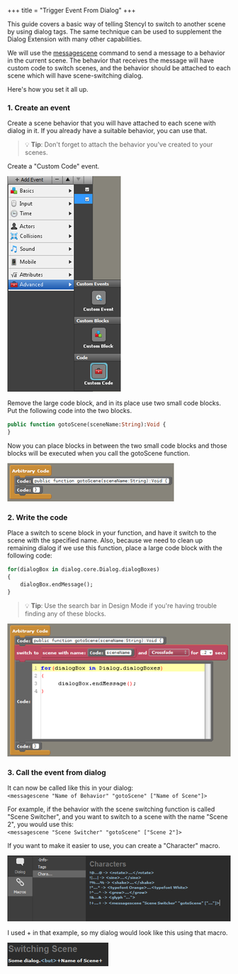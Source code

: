 +++
title = "Trigger Event From Dialog"
+++

<div class="language-dialog">

This guide covers a basic way of telling Stencyl to switch to another scene by using dialog tags. The same technique can be used to supplement the Dialog Extension with many other capabilities.

We will use the [messagescene](../../reference/command_reference#messagescene) command to send a message to a behavior in the current scene.
The behavior that receives the message will have custom code to switch scenes, and the behavior should be attached to each scene which will have scene-switching dialog.

Here's how you set it all up.

### 1. Create an event

Create a scene behavior that you will have attached to each scene with dialog in it. If you already have a suitable behavior, you can use that.

> 💡 **Tip**: Don't forget to attach the behavior you've created to your scenes.

Create a "Custom Code" event.

![Add Event > Advanced > Custom Code](img1.png)

Remove the large code block, and in its place use two small code blocks. Put the following code into the two blocks.

```haxe
public function gotoScene(sceneName:String):Void {
}
```

Now you can place blocks in between the two small code blocks and those blocks will be executed when you call the gotoScene function.

![Custom function signature](img2.png)

### 2. Write the code

Place a switch to scene block in your function, and have it switch to the scene with the specified name. Also, because we need to clean up remaining dialog if we use this function, place a large code block with the following code:

```haxe
for(dialogBox in dialog.core.Dialog.dialogBoxes)
{
	dialogBox.endMessage();
}
```

> 💡 **Tip**: Use the search bar in Design Mode if you're having trouble finding any of these blocks.

![Custom function](img3.png)

### 3. Call the event from dialog

It can now be called like this in your dialog:  
`<messagescene "Name of Behavior" "gotoScene" ["Name of Scene"]>`

For example, if the behavior with the scene switching function is called "Scene Switcher", and you want to switch to a scene with the name "Scene 2", you would use this:  
`<messagescene "Scene Switcher" "gotoScene" ["Scene 2"]>`

If you want to make it easier to use, you can create a "Character" macro.

![Character Macro](img4.png)

I used + in that example, so my dialog would look like this using that macro.

![Calling character macro](img5.png)

</div>